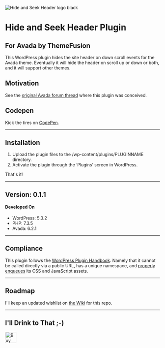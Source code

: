 ![Hide and Seek Header logo black]( https://marklchaves.files.wordpress.com/2020/03/hide-and-seek-header-logo-black-1280w.png)

# Hide and Seek Header Plugin

## For Avada by ThemeFusion

This WordPress plugin hides the site header on down scroll events for the Avada theme. Eventually it will hide the header on scroll up or down or both, and it will support other themes.

## Motivation

See the [original Avada forum thread](https://theme-fusion.com/forums/topic/avada-sticky-header-on-scroll-up-only/) where this plugin was conceived.

## Codepen

Kick the tires on [CodePen](https://codepen.io/marklchaves/pen/RwNOVzQ).

---

## Installation

1. Upload the plugin files to the /wp-content/plugins/PLUGINNAME directory.
2. Activate the plugin through the ‘Plugins’ screen in WordPress.

That's it!

---

## Version: 0.1.1

#### Developed On

- WordPress: 5.3.2
- PHP: 7.3.5
- Avada: 6.2.1

---

## Compliance

This plugin follows the [WordPress Plugin Handbook](https://developer.wordpress.org/plugins/). Namely that it cannot be called directly via a public URL, has a unique namespace, and [properly enqueues](https://developer.wordpress.org/plugins/javascript/enqueuing/) its CSS and JavaScript assets.

---

## Roadmap

I'll keep an updated wishlist on [the Wiki](https://github.com/marklchaves/hide-and-seek-header/wiki) for this repo.

---

## I'll Drink to That ;-)

<a href='https://ko-fi.com/D1D7YARD' target='_blank'><img height='36' style='border:0px;height:36px;' src='https://az743702.vo.msecnd.net/cdn/kofi5.png?v=2' border='0' alt='Buy Me a Coffee at ko-fi.com' /></a>
